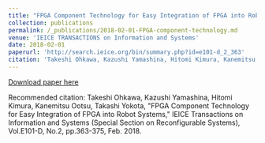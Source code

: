 ```yaml
---
title: "FPGA Component Technology for Easy Integration of FPGA into Robot Systems"
collection: publications
permalink: /_publications/2018-02-01-FPGA-component-technology.md
venue: 'IEICE TRANSACTIONS on Information and Systems'
date: 2018-02-01
paperurl: 'http://search.ieice.org/bin/summary.php?id=e101-d_2_363'
citation: 'Takeshi Ohkawa, Kazushi Yamashina, Hitomi Kimura, Kanemitsu Ootsu, Takashi Yokota, "FPGA Component Technology for Easy Integration of FPGA into Robot Systems," IEICE Transactions on Information and Systems (Special Section on Reconfigurable Systems), Vol.E101-D, No.2, pp.363-375, Feb. 2018.'
---
```


[Download paper here](http://search.ieice.org/bin/summary.php?id=e101-d_2_363)

Recommended citation: Takeshi Ohkawa, Kazushi Yamashina, Hitomi Kimura, Kanemitsu Ootsu, Takashi Yokota, 
"FPGA Component Technology for Easy Integration of FPGA into Robot Systems," 
IEICE Transactions on Information and Systems (Special Section on Reconfigurable Systems), 
Vol.E101-D, No.2, pp.363-375, Feb. 2018.
